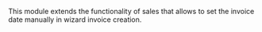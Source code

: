 This module extends the functionality of sales that allows to set the
invoice date manually in wizard invoice creation.
